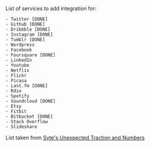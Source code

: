 List of services to add integration for:

    - Twitter [DONE]
    - Github [DONE]
    - Dribbble [DONE]
    - Instagram [DONE]
    - Tumblr [DONE]
    - Wordpress
    - Facebook
    - Foursquare [DONE]
    - LinkedIn
    - Youtube
    - Netflix
    - Flickr
    - Picasa
    - Last.fm [DONE]
    - Rdio
    - Spotify
    - Soundcloud [DONE]
    - Etsy
    - Fitbit
    - Bitbucket [DONE]
    - Stack Overflow
    - Slideshare

List taken from [Syte's Unexpected Traction and Numbers](http://rigoneri.com/post/25804668500)
